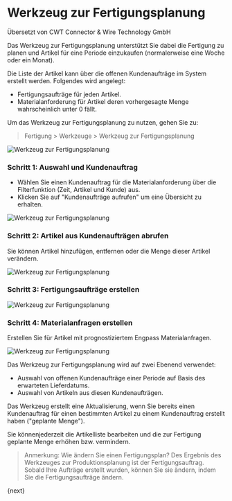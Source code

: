 # Werkzeug zur Fertigungsplanung

<span class="text-muted contributed-by">Übersetzt von CWT Connector & Wire Technology GmbH</span> 

Das Werkzeug zur Fertigungsplanung unterstützt Sie dabei die Fertigung zu planen und Artikel für eine Periode einzukaufen (normalerweise eine Woche oder ein Monat).

Die Liste der Artikel kann über die offenen Kundenaufträge im System erstellt werden. Folgendes wird angelegt:

* Fertigungsaufträge für jeden Artikel.
* Materialanforderung für Artikel deren vorhergesagte Menge wahrscheinlich unter 0 fällt.

Um das Werkzeug zur Fertigungsplanung zu nutzen, gehen Sie zu:

> Fertigung > Werkzeuge > Werkzeug zur Fertigungsplanung

<img class="screenshot" alt="Werkzeug zur Fertigungsplanung" src="{{docs_base_url}}/assets/img/manufacturing/ppt.png">

### Schritt 1: Auswahl und Kundenauftrag

* Wählen Sie einen Kundenauftrag für die Materialanforderung über die Filterfunktion (Zeit, Artikel und Kunde) aus.
* Klicken Sie auf "Kundenaufträge aufrufen" um eine Übersicht zu erhalten.

<img class="screenshot" alt="Werkzeug zur Fertigungsplanung" src="{{docs_base_url}}/assets/img/manufacturing/ppt-get-sales-orders.png">

### Schritt 2: Artikel aus Kundenaufträgen abrufen

Sie können Artikel hinzufügen, entfernen oder die Menge dieser Artikel verändern.

<img class="screenshot" alt="Werkzeug zur Fertigungsplanung" src="{{docs_base_url}}/assets/img/manufacturing/ppt-get-item.png">

### Schritt 3: Fertigungsaufträge erstellen

<img class="screenshot" alt="Werkzeug zur Fertigungsplanung" src="{{docs_base_url}}/assets/img/manufacturing/ppt-create-production-order.png">

### Schritt 4: Materialanfragen erstellen

Erstellen Sie für Artikel mit prognostiziertem Engpass Materialanfragen.

<img class="screenshot" alt="Werkzeug zur Fertigungsplanung" src="{{docs_base_url}}/assets/img/manufacturing/ppt-create-material-request.png">

Das Werkzeug zur Fertigungsplanung wird auf zwei Ebenend verwendet:

* Auswahl von offenen Kundenaufträge einer Periode auf Basis des erwarteten Lieferdatums.
* Auswahl von Artikeln aus diesen Kundenaufträgen.

Das Werkzeug erstellt eine Aktualisierung, wenn Sie bereits einen Kundenauftrag für einen bestimmten Artikel zu einem Kundenauftrag erstellt haben ("geplante Menge").

Sie könnenjederzeit die Artikelliste bearbeiten und die zur Fertigung geplante Menge erhöhen bzw. vermindern.

> Anmerkung: Wie ändern Sie einen Fertigungsplan? Des Ergebnis des Werkzeuges zur Produktionsplanung ist der Fertigungsauftrag. Sobald Ihre Aufträge erstellt wurden, können Sie sie ändern, indem Sie die Fertigungsaufträge ändern.

{next}
